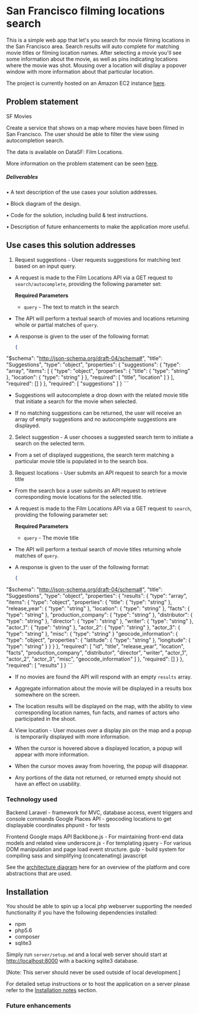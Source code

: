 # San Francisco filming locations search

This is a simple web app that let's you search for movie filming locations in the San Francisco area.  Search results will auto complete for matching movie titles or filming location names.  After selecting a movie you'll see some information about the movie, as well as pins indicating locations where the movie was shot.  Mousing over a location will display a popover window with more information about that particular location.

The project is currently hosted on an Amazon EC2 instance [here](http://amazon.com).

## Problem statement

SF Movies

Create a service that shows on a map where movies have been filmed in San Francisco. The user should be able to filter the view using autocompletion search.

The data is available on DataSF: Film Locations.

More information on the problem statement can be seen [here](https://github.com/uber/coding-challenge-tools/blob/master/coding_challenge.md).

##### Deliverables

• A	text	description	of	the	use	cases	your	solution	addresses.

• Block	diagram of	the	design.

• Code	for	the	solution,	including	build	&	test	instructions.

• Description	of	future	enhancements	to	make	the	application	more	useful.


## Use cases this solution addresses

1. Request suggestions - User requests suggestions for matching text based on an input query.
  * A request is made to the Film Locations API via a GET request to `search/autocomplete`, providing the following parameter set:

    **Required Parameters**

      - `query` - The text to match in the search

  * The API will perform a textual search of movies and locations returning whole or partial matches of `query`.

  * A response is given to the user of the following format:
    ```json
    {
  "$schema": "http://json-schema.org/draft-04/schema#",
  "title": "Suggestions",
  "type": "object",
  "properties": {
    "suggestions": {
      "type": "array",
      "items": [
        {
          "type": "object",
          "properties": {
            "title": {
              "type": "string"
            },
            "location": {
              "type": "string"
            }
          },
          "required": [
            "title",
            "location"
          ]
        }
      ],
      "required": []
    }
  },
  "required": [
    "suggestions"
  ]
}
    ```

 * Suggestions will autocomplete a drop down with the related movie title that initiate a search for the movie when selected.

 * If no matching suggestions can be returned, the user will receive an array of empty suggestions and no autocomplete suggestions are displayed.

2. Select suggestion - A user chooses a suggested search term to initiate a search on the selected term.
  * From a set of displayed suggestions, the search term matching a particular movie title is populated in to the search box.

3. Request locations - User submits an API request to search for a movie title
  * From the search box a user submits an API request to retrieve corresponding movie locations for the selected title.

  * A request is made to the Film Locations API via a GET request to `search`, providing the following parameter set:

    **Required Parameters**

      - `query` - The movie title

  * The API will perform a textual search of movie titles returning whole matches of `query`.

  * A response is given to the user of the following format:
    ```json
    {
  "$schema": "http://json-schema.org/draft-04/schema#",
  "title": "Suggestions",
  "type": "object",
  "properties": {
    "results": {
      "type": "array",
      "items": {
        "type": "object",
        "properties": {
          "title": {
            "type": "string"
          },
          "release_year": {
            "type": "string"
          },
          "location": {
            "type": "string"
          },
          "facts": {
            "type": "string"
          },
          "production_company": {
            "type": "string"
          },
          "distributor": {
            "type": "string"
          },
          "director": {
            "type": "string"
          },
          "writer": {
            "type": "string"
          },
          "actor_1": {
            "type": "string"
          },
          "actor_2": {
            "type": "string"
          },
          "actor_3": {
            "type": "string"
          },
          "misc": {
            "type": "string"
          }
          "geocode_information": {
            "type": "object",
            "properties": {
              "latitude": {
                "type": "string"
              },
              "longitude": {
                "type": "string"
              }
            }
          }
        },
        "required": [
          "id",
          "title",
          "release_year",
          "location",
          "facts",
          "production_company",
          "distributor",
          "director",
          "writer",
          "actor_1",
          "actor_2",
          "actor_3",
          "misc",
          "geocode_information"
        ]
      },
      "required": []
    }
  },
  "required": [
    "results"
  ]
}
    ```

  * If no movies are found the API will respond with an empty `results` array.

  * Aggregate information about the movie will be displayed in a results box somewhere on the screen.

  * The location results will be displayed on the map, with the ability to view corresponding location names, fun facts, and names of actors who participated in the shoot.

4. View location - User mouses over a display pin on the map and a popup is temporarily displayed with more information.
  * When the cursor is hovered above a displayed location, a popup will appear with more information.

  * When the cursor moves away from hovering, the popup will disappear.

  * Any portions of the data not returned, or returned empty should not have an effect on usability.

### Technology used

Backend
Laravel - framework for MVC, database access, event triggers and console commands
Google Places API - geocoding locations to get displayable coordinates
phpunit - for tests

Frontend
Google maps API
Backbone.js - For maintaining front-end data models and related view
underscore.js - For templating
jquery - For various DOM manipulation and page load event structure.
gulp - build system for compiling sass and simplifying (concatenating) javascript


See the [architecture diagram](docs/architecture-diagram.png) here for an overview of the platform and core abstractions that are used.


## Installation

You should be able to spin up a local php webserver supporting the needed functionality if you have the following dependencies installed:
- npm
- php5.6
- composer
- sqlite3

Simply run `server/setup.md` and a local web server should start at [http://localhost:8000](http://localhost:8000) with a backing sqlite3 database.

[Note: This server should never be used outside of local development.]

For detailed setup instructions or to host the application on a server please refer to the [Installation notes](docs/installation.md) section.


### Future enhancements
